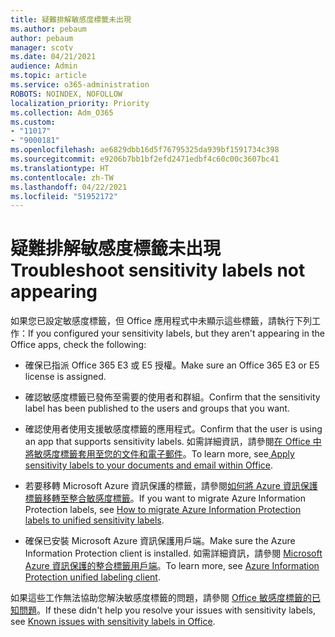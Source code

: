 ```yaml
---
title: 疑難排解敏感度標籤未出現
ms.author: pebaum
author: pebaum
manager: scotv
ms.date: 04/21/2021
audience: Admin
ms.topic: article
ms.service: o365-administration
ROBOTS: NOINDEX, NOFOLLOW
localization_priority: Priority
ms.collection: Adm_O365
ms.custom:
- "11017"
- "9000181"
ms.openlocfilehash: ae6829dbb16d5f76795325da939bf1591734c398
ms.sourcegitcommit: e9206b7bb1bf2efd2471edbf4c60c00c3607bc41
ms.translationtype: HT
ms.contentlocale: zh-TW
ms.lasthandoff: 04/22/2021
ms.locfileid: "51952172"
---
```

# <a name="troubleshoot-sensitivity-labels-not-appearing"></a><span data-ttu-id="df35d-102">疑難排解敏感度標籤未出現</span><span class="sxs-lookup"><span data-stu-id="df35d-102">Troubleshoot sensitivity labels not appearing</span></span>

<span data-ttu-id="df35d-103">如果您已設定敏感度標籤，但 Office 應用程式中未顯示這些標籤，請執行下列工作：</span><span class="sxs-lookup"><span data-stu-id="df35d-103">If you configured your sensitivity labels, but they aren't appearing in the Office apps, check the following:</span></span>

- <span data-ttu-id="df35d-104">確保已指派 Office 365 E3 或 E5 授權。</span><span class="sxs-lookup"><span data-stu-id="df35d-104">Make sure an Office 365 E3 or E5 license is assigned.</span></span>

- <span data-ttu-id="df35d-105">確認敏感度標籤已發佈至需要的使用者和群組。</span><span class="sxs-lookup"><span data-stu-id="df35d-105">Confirm that the sensitivity label has been published to the users and groups that you want.</span></span>

- <span data-ttu-id="df35d-106">確認使用者使用支援敏感度標籤的應用程式。</span><span class="sxs-lookup"><span data-stu-id="df35d-106">Confirm that the user is using an app that supports sensitivity labels.</span></span> <span data-ttu-id="df35d-107">如需詳細資訊，請參閱[在 Office 中將敏感度標籤套用至您的文件和電子郵件](https://go.microsoft.com/fwlink/?linkid=2106446)。</span><span class="sxs-lookup"><span data-stu-id="df35d-107">To learn more, see[ Apply sensitivity labels to your documents and email within Office](https://go.microsoft.com/fwlink/?linkid=2106446).</span></span>

- <span data-ttu-id="df35d-108">若要移轉 Microsoft Azure 資訊保護的標籤，請參閱[如何將 Azure 資訊保護標籤移轉至整合敏感度標籤](https://go.microsoft.com/fwlink/?linkid=2106056)。</span><span class="sxs-lookup"><span data-stu-id="df35d-108">If you want to migrate Azure Information Protection labels, see [How to migrate Azure Information Protection labels to unified sensitivity labels](https://go.microsoft.com/fwlink/?linkid=2106056).</span></span>

- <span data-ttu-id="df35d-109">確保已安裝 Microsoft Azure 資訊保護用戶端。</span><span class="sxs-lookup"><span data-stu-id="df35d-109">Make sure the Azure Information Protection client is installed.</span></span> <span data-ttu-id="df35d-110">如需詳細資訊，請參閱 [Microsoft Azure 資訊保護的整合標籤用戶端](https://go.microsoft.com/fwlink/?linkid=2106374)。</span><span class="sxs-lookup"><span data-stu-id="df35d-110">To learn more, see [Azure Information Protection unified labeling client](https://go.microsoft.com/fwlink/?linkid=2106374).</span></span>

<span data-ttu-id="df35d-111">如果這些工作無法協助您解決敏感度標籤的問題，請參閱 [Office 敏感度標籤的已知問題](https://go.microsoft.com/fwlink/?linkid=2106447)。</span><span class="sxs-lookup"><span data-stu-id="df35d-111">If these didn't help you resolve your issues with sensitivity labels, see [Known issues with sensitivity labels in Office](https://go.microsoft.com/fwlink/?linkid=2106447).</span></span>